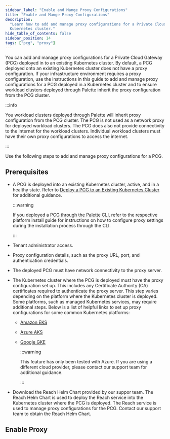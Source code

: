 ```yaml
---
sidebar_label: "Enable and Mange Proxy Configurations"
title: "Enable and Mange Proxy Configurations"
description:
  "Learn how to add and manage proxy configurations for a Private Cloud Gateway (PCG) deployed in to an existing
  Kubernetes cluster."
hide_table_of_contents: false
sidebar_position: 14
tags: ["pcg", "proxy"]
---
```


You can add and manage proxy configurations for a Private Cloud Gateway (PCG) deployed in to an existing Kubernetes
cluster. By default, a PCG deployed onto an existing Kubernetes cluster does not have a proxy configuration. If your
infrastructure environment requires a proxy configuration, use the instructions in this guide to add and manage proxy
configurations for a PCG deployed in a Kubernetes cluster and to ensure workload clusters deployed through Palette
inherit the proxy configuration from the PCG cluster.

:::info

You workload clusters deployed through Palette will inherit proxy configuration from the PCG cluster. The PCG is not
used as a network proxy for deployed workload clusters. The PCG does also not provide connectivity to the internet for
the workload clusters. Individual workload clusters must have their own proxy configurations to access the internet.

:::

Use the following steps to add and manage proxy configurations for a PCG.

## Prerequisites

- A PCG is deployed into an existing Kubernetes cluster, active, and in a healthy state. Refer to
  [Deploy a PCG to an Existing Kubernetes Cluster](../deploy-pcg-k8s.md) for additional guidance.

  :::warning

  If you deployed a [PCG through the Palette CLI](../pcg.md#supported-environments), refer to the respective platform
  install guide for instructions on how to configure proxy settings during the installation process through the CLI.

  :::

- Tenant administrator access.

- Proxy configuration details, such as the proxy URL, port, and authentication credentials.

- The deployed PCG must have network connectivity to the proxy server.

- The Kubernetes cluster where the PCG is deployed must have the proxy configuration set up. This includes any
  Certificate Authority (CA) certificates required to authenticate the proxy server. This step varies depending on the
  platform where the Kubernetes cluster is deployed. Some platforms, such as managed Kubernetes services, may require
  additional steps. Below is a list of helpful links to set up proxy configurations for some common Kubernetes
  platforms:

  - [Amazon EKS](https://repost.aws/knowledge-center/eks-http-proxy-containerd-automation)
  - [Azure AKS](https://learn.microsoft.com/en-us/azure/aks/http-proxy)
  - [Google GKE](https://cloud.google.com/kubernetes-engine/docs/archive/creating-kubernetes-engine-private-clusters-with-net-proxies)

    :::warning

    This feature has only been tested with Azure. If you are using a different cloud provider, please contact our
    support team for additional guidance.

    :::

- Download the Reach Helm Chart provided by our suppor team. The Reach Helm Chart is used to deploy the Reach service
  into the Kubernetes cluster where the PCG is deployed. The Reach service is used to manage proxy configurations for
  the PCG. Contact our support team to obtain the Reach Helm Chart.

## Enable Proxy

